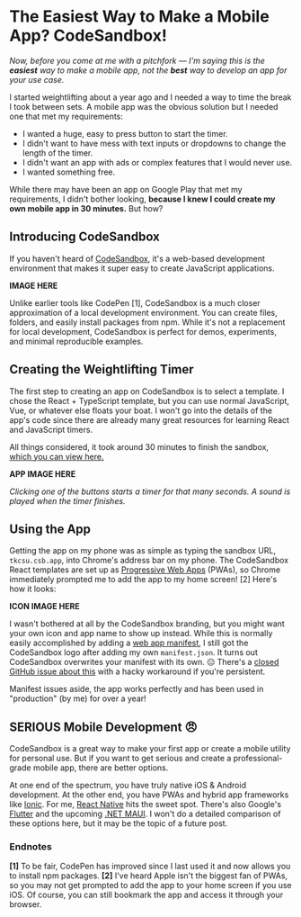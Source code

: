 # The Easiest Way to Make a Mobile App? CodeSandbox!

_Now, before you come at me with a pitchfork — I'm saying this is the **easiest** way to make a mobile app, not the **best** way to develop an app for your use case._

I started weightlifting about a year ago and I needed a way to time the break I took between sets. A mobile app was the obvious solution but I needed one that met my requirements:

- I wanted a huge, easy to press button to start the timer.
- I didn't want to have mess with text inputs or dropdowns to change the length of the timer.
- I didn't want an app with ads or complex features that I would never use.
- I wanted something free.

While there may have been an app on Google Play that met my requirements, I didn't bother looking, **because I knew I could create my own mobile app in 30 minutes.** But how?

## Introducing CodeSandbox

If you haven't heard of [CodeSandbox](https://codesandbox.io/), it's a web-based development environment that makes it super easy to create JavaScript applications.

**IMAGE HERE**

Unlike earlier tools like CodePen [1], CodeSandbox is a much closer approximation of a local development environment. You can create files, folders, and easily install packages from npm. While it's not a replacement for local development, CodeSandbox is perfect for demos, experiments, and minimal reproducible examples.

## Creating the Weightlifting Timer

The first step to creating an app on CodeSandbox is to select a template. I chose the React + TypeScript template, but you can use normal JavaScript, Vue, or whatever else floats your boat. I won't go into the details of the app's code since there are already many great resources for learning React and JavaScript timers.

All things considered, it took around 30 minutes to finish the sandbox, [which you can view here.](https://codesandbox.io/s/weightlifting-timer-tkcsu?file=/src/App.tsx)

**APP IMAGE HERE**

_Clicking one of the buttons starts a timer for that many seconds. A sound is played when the timer finishes._

## Using the App

Getting the app on my phone was as simple as typing the sandbox URL, `tkcsu.csb.app`, into Chrome's address bar on my phone. The CodeSandbox React templates are set up as [Progressive Web Apps](https://web.dev/progressive-web-apps/) (PWAs), so Chrome immediately prompted me to add the app to my home screen! [2] Here's how it looks:

**ICON IMAGE HERE**

I wasn't bothered at all by the CodeSandbox branding, but you might want your own icon and app name to show up instead. While this is normally easily accomplished by adding a [web app manifest](https://web.dev/add-manifest/), I still got the CodeSandbox logo after adding my own `manifest.json`. It turns out CodeSandbox overwrites your manifest with its own. 😑 There's a [closed GitHub issue about this](https://github.com/codesandbox/codesandbox-client/issues/1532) with a hacky workaround if you're persistent.

Manifest issues aside, the app works perfectly and has been used in "production" (by me) for over a year!

## SERIOUS Mobile Development 😠

CodeSandbox is a great way to make your first app or create a mobile utility for personal use. But if you want to get serious and create a professional-grade mobile app, there are better options.

At one end of the spectrum, you have truly native iOS & Android development. At the other end, you have PWAs and hybrid app frameworks like [Ionic](https://ionicframework.com/). For me, [React Native](https://reactnative.dev/) hits the sweet spot. There's also Google's [Flutter](https://flutter.dev/) and the upcoming [.NET MAUI](https://docs.microsoft.com/en-us/dotnet/maui/what-is-maui). I won't do a detailed comparison of these options here, but it may be the topic of a future post.

### Endnotes

**[1]** To be fair, CodePen has improved since I last used it and now allows you to install npm packages.
**[2]** I've heard Apple isn't the biggest fan of PWAs, so you may not get prompted to add the app to your home screen if you use iOS. Of course, you can still bookmark the app and access it through your browser.
